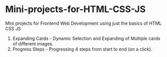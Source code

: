 # Mini-projects-for-HTML-CSS-JS
Mini projects for Frontend Web Development using just the basics of HTML CSS JS

1. Expanding Cards - Dynamic Selection and Expanding of Multiple cards of different images. 
2. Progress Steps - Progressing 4 steps from start to end (on a click).
